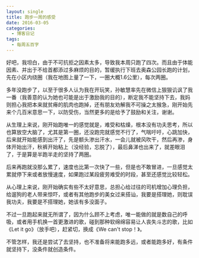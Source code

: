 ```yaml
---
layout: single
title: 跑步一周的感受
date: 2016-03-05
categories:
  - 博客日记
tags:
  - 每周五百字
--- 
```

好吧，我坦白，由于不可抗拒之因素太多，导致我本周只跑了四次。而且由于体能因素、并出于不给首都添过多麻烦的目的，暂缓执行下班去奥森公园长跑的计划，先在小区内绕圈（我在地图上量了一下，一圈大概1.6公里），每次两圈。

多年没跑步了，以至于很多人认为我在开玩笑，孙敏慧率先在微信上狠狠讥讽了我一番（我善意的认为她也可能是出于激励我的目的），断定我不能坚持下去，我妈则担心我把本来就贫瘠的肌肉也跑掉，还有朋友劝解我不可操之太猴急，刚开始先来个几百米意思一下，以防受伤，当然更多的是给予了鼓励和关注，谢谢。

从生理上来说，刚开始跑唯一的感觉就是，难受和枯燥，根本没有功夫思考，所以也算放空大脑了，尤其是第一圈，还没跑完就感觉不行了，气喘吁吁，心跳加快，后来就开始能感到出汗了，先是额头渗出汗水，一会儿就被风吹干，然后再渗，身体开始出汗，秋裤开始粘上（没经验，忘脱了），最后鼻涕也出来了，就差眼泪了，于是算是半跑半走的坚持了两圈。

后来再跑就没那么累了，速度也比第一次快了一些，但是也不敢冒进，一旦感觉太累就停下来或者放慢速度，如果跑过某段疲劳难受的时段，甚至还感觉比较轻松。

从心理上来说，刚开始确实有些不太好意思，总担心给过往的司机增加心理负担，给遛狗的老人带来惊吓，或者有其他跑步的美女过来搭讪，我要是搭理她，则耽误我功夫，我要是不搭理她，她该有多没面子。

不过一旦跑起来就无所谓了，因为什么顾不上考虑，唯一能做的就是数自己的呼吸，或者用手机换一首更激进的歌，碰到那种软绵绵容易让人丧失斗志的歌，比如《Let it go》（放手吧），赶紧切，换成《We can't stop！》。

不管怎样，我还是尝试了去坚持，也不准备将来能跑多远，或者能跑多好，有条件就坚持下，没条件就创造条件。
